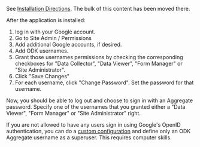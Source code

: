 See [Installation Directions](http://opendatakit.org/use/aggregate/).  The bulk of this content has been moved there.

After the application is installed:

  1. log in with your Google account.
  1. Go to Site Admin / Permissions
  1. Add additional Google accounts, if desired.
  1. Add ODK usernames.
  1. Grant those usernames permissions by checking the corresponding checkboxes for "Data Collector", "Data Viewer", "Form Manager" or "Site Administrator".
  1. Click "Save Changes"
  1. For each username, click "Change Password".  Set the password for that username.

Now, you should be able to log out and choose to sign in with an Aggregate password.  Specify one of the usernames that you granted either a "Data Viewer", "Form Manager" or "Site Administrator" right.

If you are not allowed to have any users sign in using Google's OpenID authentication, you can do a [custom configuration](http://code.google.com/p/opendatakit/wiki/AggregateDeploymentConfiguration) and define only an ODK Aggregate username as a superuser.  This requires computer skills.
